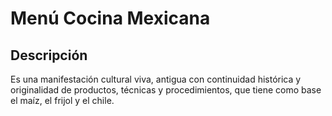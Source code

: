 # Menú Cocina Mexicana

## Descripción
Es una manifestación cultural viva, antigua con continuidad histórica y originalidad de productos, técnicas y procedimientos, que tiene como base el maíz, el frijol y el chile.